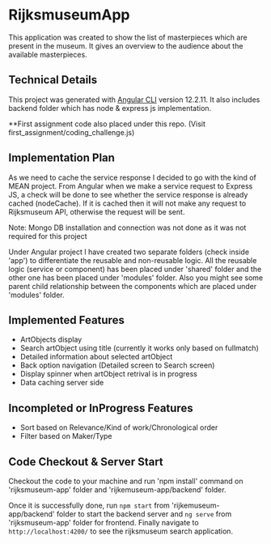 # RijksmuseumApp

This application was created to show the list of masterpieces which are present in the museum. It gives an overview to the audience about the available masterpieces.

## Technical Details 

This project was generated with [Angular CLI](https://github.com/angular/angular-cli) version 12.2.11.
It also includes backend folder which has node & express js implementation. 

**First assignment code also placed under this repo. (Visit first_assignment/coding_challenge.js)

## Implementation Plan

As we need to cache the service response I decided to go with the kind of MEAN project. From Angular when we make a service request to Express JS, a check will be done to see whether the service response is already cached (nodeCache). If it is cached then it will not make any request to Rijksmuseum API, otherwise the request will be sent. 

Note: Mongo DB installation and connection was not done as it was not required for this project

Under Angular project I have created two separate folders (check inside 'app') to differentiate the reusable and non-reusable logic. All the reusable logic (service or component) has been placed under 'shared' folder and the other one has been placed under 'modules' folder. Also you might see some parent child relationship between the components which are placed under 'modules' folder.

## Implemented Features

* ArtObjects display
* Search artObject using title (currently it works only based on fullmatch)
* Detailed information about selected artObject
* Back option navigation (Detailed screen to Search screen)
* Display spinner when artObject retrival is in progress
* Data caching server side

## Incompleted or InProgress Features

* Sort based on Relevance/Kind of work/Chronological order
* Filter based on Maker/Type

## Code Checkout & Server Start

Checkout the code to your machine and run 'npm install' command on 'rijksmuseum-app' folder and 'rijkemuseum-app/backend' folder. 

Once it is successfully done, run `npm start` from 'rijkemuseum-app/backend' folder to start the backend server and `ng serve` from 'rijksmuseum-app' folder for frontend. Finally navigate to `http://localhost:4200/` to see the rijksmuseum search application.
